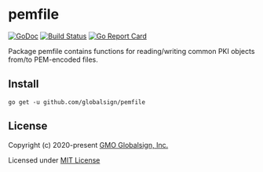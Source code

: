 # pemfile

[![GoDoc](https://godoc.org/github.com/globalsign/pemfile?status.svg)](https://godoc.org/github.com/globalsign/pemfile)
[![Build Status](https://travis-ci.org/globalsign/pemfile.svg?branch=master)](https://travis-ci.org/globalsign/pemfile)
[![Go Report Card](https://goreportcard.com/badge/github.com/globalsign/pemfile)](https://goreportcard.com/report/github.com/globalsign/pemfile)

Package pemfile contains functions for reading/writing common PKI objects
from/to PEM-encoded files.

## Install

    go get -u github.com/globalsign/pemfile

## License

Copyright (c) 2020-present [GMO Globalsign, Inc.](https://github.com/globalsign)

Licensed under [MIT License](./LICENSE)
